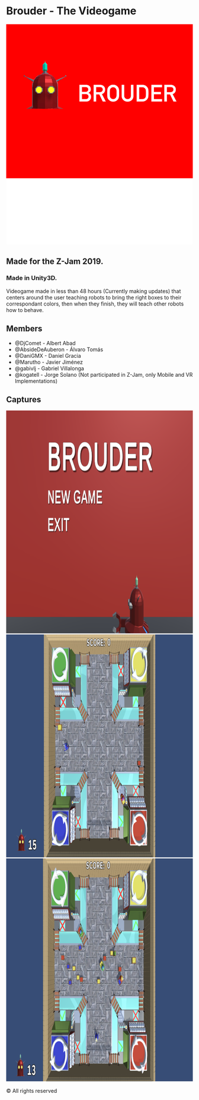 # Brouder - The Videogame

<img src="./brouder.png" alt="Logo">

## Made for the Z-Jam 2019.
### Made in Unity3D.

Videogame made in less than 48 hours (Currently making updates) that centers around the user teaching robots to bring the right boxes to their correspondant colors, then when they finish, they will teach other robots how to behave.

## Members
* @DjComet - Albert Abad
* @AbsideDeAuberon - Álvaro Tomás
* @DaniGMX - Daniel Gracia
* @Marutho - Javier Jiménez
* @gabivlj - Gabriel Villalonga
* @kogatell - Jorge Solano (Not participated in Z-Jam, only Mobile and VR Implementations)

## Captures
<img src="./Captura de pantalla 2019-05-21 a las 12.20.59.png" alt="capture1" width="600" height="600"/>
<img src="./Captura de pantalla 2019-05-21 a las 12.21.07.png" alt="capture2" width="600" height="600"/>
<img src="./Captura de pantalla 2019-05-21 a las 12.21.28.png" alt="capture1" width=600" height="600"/>

© All rights reserved
